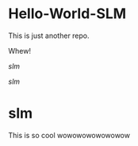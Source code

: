 # Hello-World-SLM

This is just another repo.

Whew!

*slm*

*slm*

# slm

This is so cool wowowowowowowow
